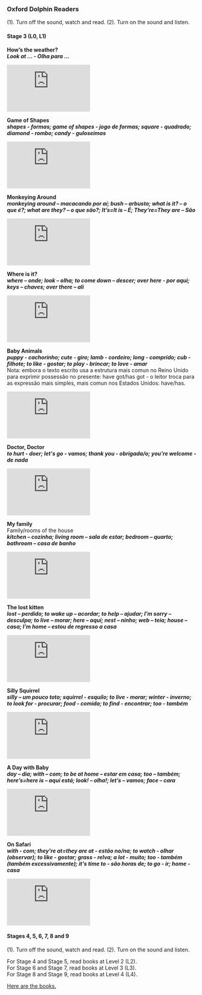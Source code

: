### Oxford Dolphin Readers

(1). Turn off the sound, watch and read. (2). Turn on the sound and listen.  

#### Stage 3 (L0, L1)

**How’s the weather?**  
***Look at ... -  Olha para ...***  
<iframe width="220" height="124" src="https://www.youtube.com/embed/zctxOHE6TKs" title="YouTube video player" frameborder="0" allow="accelerometer; autoplay; clipboard-write; encrypted-media; gyroscope; picture-in-picture" allowfullscreen></iframe>  

**Game of Shapes**  
***shapes - formas; game of shapes - jogo de formas; square - quadrado; diamond - rombo; candy - guloseimas***  
<iframe width="220" height="124" src="https://www.youtube.com/embed/U4wl_hh8v-4" title="YouTube video player" frameborder="0" allow="accelerometer; autoplay; clipboard-write; encrypted-media; gyroscope; picture-in-picture" allowfullscreen></iframe>  

**Monkeying Around**  
***monkeying around – macacando por aí; bush – arbusto; what is it? – o que é?; what are they? – o que são?; It’s=It is – É; They’re=They are – São***  
<iframe width="220" height="124" src="https://www.youtube.com/embed/ucVo1_63yv0" title="YouTube video player" frameborder="0" allow="accelerometer; autoplay; clipboard-write; encrypted-media; gyroscope; picture-in-picture" allowfullscreen></iframe>

**Where is it?**  
***where – onde; look – olha; to come down – descer; over here  - por aqui; keys – chaves; over there – ali***  
<iframe width="220" height="124" src="https://www.youtube.com/embed/-kZxPyK3MV4" title="YouTube video player" frameborder="0" allow="accelerometer; autoplay; clipboard-write; encrypted-media; gyroscope; picture-in-picture" allowfullscreen></iframe>

**Baby Animals**  
***puppy - cachorinho; cute - giro; lamb - cordeiro; long - comprido; cub - filhote; to like - gostar; to play - brincar; to love - amar***  
Nota: embora o texto escrito usa a estrutura mais comun no Reino Unido para exprimir possessão no presente: have got/has got - o leitor troca para as expressão mais simples, mais comun nos Estados Unidos: have/has.  
<iframe width="220" height="124" src="https://www.youtube.com/embed/QuAZisB3_W8" title="YouTube video player" frameborder="0" allow="accelerometer; autoplay; clipboard-write; encrypted-media; gyroscope; picture-in-picture" allowfullscreen></iframe>  

**Doctor, Doctor**  
***to hurt - doer; let's go - vamos; thank you - obrigada/o; you're welcome - de nada***  
<iframe width="220" height="124" src="https://www.youtube.com/embed/SiyFYplAyjc" title="YouTube video player" frameborder="0" allow="accelerometer; autoplay; clipboard-write; encrypted-media; gyroscope; picture-in-picture" allowfullscreen></iframe>  

**My family**  
Family/rooms of the house  
***kitchen – cozinha; living room – sala de estar; bedroom – quarto; bathroom – casa de banho***  
<iframe width="220" height="124" src="https://www.youtube.com/embed/vrBBUTBr0qg" title="YouTube video player" frameborder="0" allow="accelerometer; autoplay; clipboard-write; encrypted-media; gyroscope; picture-in-picture" allowfullscreen></iframe>  

**The lost kitten**  
***lost – perdido; to wake up – acordar; to help – ajudar; I’m sorry – desculpa; to live – morar; here – aqui; nest – ninho; web – teia; house – casa; I’m home – estou de regresso a casa***  
<iframe width="220" height="124" src="https://www.youtube.com/embed/mB8gkiiQWZ0" title="YouTube video player" frameborder="0" allow="accelerometer; autoplay; clipboard-write; encrypted-media; gyroscope; picture-in-picture" allowfullscreen></iframe>  

**Silly Squirrel**  
***silly – um pouco toto; squirrel - esquilo; to live - morar; winter - inverno; to look for - procurar; food - comida; to find - encontrar; too - também***  
<iframe width="220" height="124" src="https://www.youtube.com/embed/AKAg-ykSPuY" title="YouTube video player" frameborder="0" allow="accelerometer; autoplay; clipboard-write; encrypted-media; gyroscope; picture-in-picture" allowfullscreen></iframe>  

**A Day with Baby**  
***day – dia; with – com; to be at home – estar em casa; too – também; here’s=here is – aqui está; look! – olha!; let’s – vamos; face – cara***  
<iframe width="220" height="124" src="https://www.youtube.com/embed/cR_mejkTh4s" title="YouTube video player" frameborder="0" allow="accelerometer; autoplay; clipboard-write; encrypted-media; gyroscope; picture-in-picture" allowfullscreen></iframe>

**On Safari**  
***with - com; they're at=they are at - estão no/na; to watch - olhar (observar); to like - gostar; grass - relva; a lot - muito; too - também (também excessivamente); it's time to - são horas de; to go - ir; home - casa***  
<iframe width="220" height="124" src="https://www.youtube.com/embed/q7Z0hQfBkx8" title="YouTube video player" frameborder="0" allow="accelerometer; autoplay; clipboard-write; encrypted-media; gyroscope; picture-in-picture" allowfullscreen></iframe>  

#### Stages 4, 5, 6, 7, 8 and 9

(1). Turn off the sound, watch and read. (2). Turn on the sound and listen.  

For Stage 4 and Stage 5, read books at Level 2 (L2).    
For Stage 6 and Stage 7, read books at Level 3 (L3).  
For Stage 8 and Stage 9, read books at Level 4 (L4).   

[Here are the books.](https://www.youtube.com/playlist?list=PLNulZ4wEUYxHR7ZLrilCKbJIz_k-FVCRu)  

